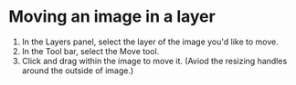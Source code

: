 # Moving an image in a layer

1. In the Layers panel, select the layer of the image you'd like to move.
2. In the Tool bar, select the Move tool.
3. Click and drag within the image to move it. (Aviod the resizing handles around the outside of image.)
